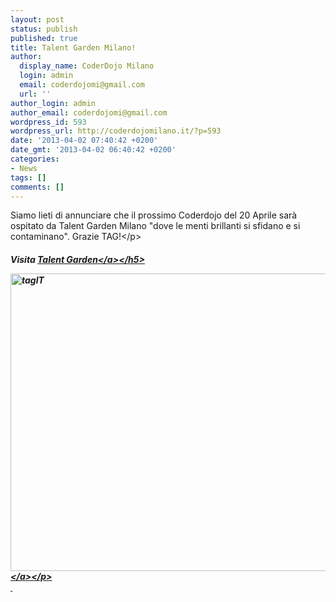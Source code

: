```yaml
---
layout: post
status: publish
published: true
title: Talent Garden Milano!
author:
  display_name: CoderDojo Milano
  login: admin
  email: coderdojomi@gmail.com
  url: ''
author_login: admin
author_email: coderdojomi@gmail.com
wordpress_id: 593
wordpress_url: http://coderdojomilano.it/?p=593
date: '2013-04-02 07:40:42 +0200'
date_gmt: '2013-04-02 06:40:42 +0200'
categories:
- News
tags: []
comments: []
---
```

<p style="text-align: left;">Siamo lieti di annunciare che il prossimo Coderdojo del 20 Aprile sar&agrave; ospitato da Talent Garden Milano "dove le menti brillanti si sfidano e si contaminano". Grazie TAG!<&#47;p></p>
<h5 style="text-align: left;">Visita&nbsp;<a title="talentgarden.it" href="http:&#47;&#47;www.talentgarden.it&#47;it&#47;#!&#47;home" target="_blank">Talent Garden<&#47;a><&#47;h5></p>
<p style="text-align: left;"><a href="http:&#47;&#47;coderdojomilano.it&#47;wp-content&#47;uploads&#47;2013&#47;04&#47;tagIT.jpg"><img class="alignnone size-full wp-image-597 aligncenter" alt="tagIT" src="http:&#47;&#47;coderdojomilano.it&#47;wp-content&#47;uploads&#47;2013&#47;04&#47;tagIT.jpg" width="600" height="476" &#47;><&#47;a><&#47;p><br />
&nbsp;</p>
